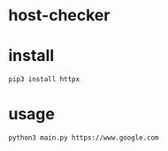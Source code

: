 # host-checker

# install
```
pip3 install httpx
```
# usage
```
python3 main.py https://www.google.com
```
